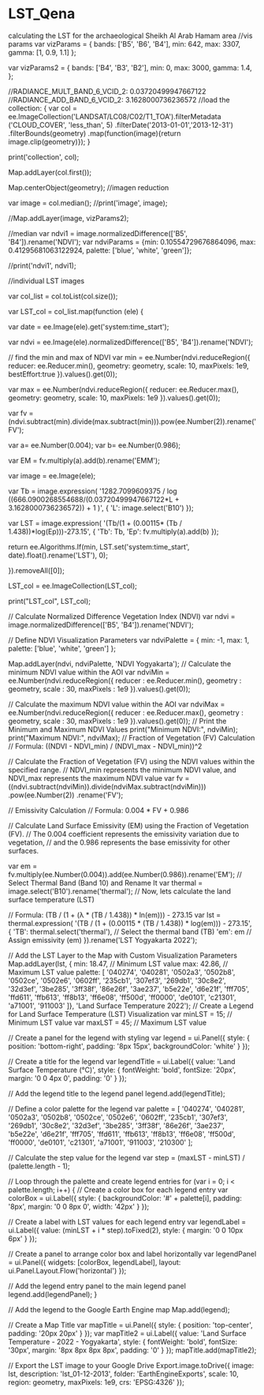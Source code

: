 # LST_Qena
calculating the LST for the archaeological Sheikh Al Arab Hamam area
//vis params
var vizParams = {
  bands: ['B5', 'B6', 'B4'],
  min: 642,
  max: 3307,
  gamma: [1, 0.9, 1.1]
};

var vizParams2 = {
  bands: ['B4', 'B3', 'B2'],
  min: 0,
  max: 3000,
  gamma: 1.4,
};

//RADIANCE_MULT_BAND_6_VCID_2: 0.03720499947667122
//RADIANCE_ADD_BAND_6_VCID_2: 3.1628000736236572
//load the collection:
{
var col = ee.ImageCollection('LANDSAT/LC08/C02/T1_TOA').filterMetadata ('CLOUD_COVER', 'less_than', 5)
    .filterDate('2013-01-01','2013-12-31')
    .filterBounds(geometry)
    .map(function(image){return image.clip(geometry)});
}


print('collection', col);

Map.addLayer(col.first());

Map.centerObject(geometry);
//imagen reduction

var image = col.median();
//print('image', image);

//Map.addLayer(image, vizParams2);

//median
var ndvi1 = image.normalizedDifference(['B5', 'B4']).rename('NDVI');
var ndviParams = {min: 0.10554729676864096, max: 0.41295681063122924, palette: ['blue', 'white', 'green']};

//print('ndvi1', ndvi1);

//individual LST images

var col_list = col.toList(col.size());

var LST_col = col_list.map(function (ele) {
  
  var date = ee.Image(ele).get('system:time_start');

  var ndvi = ee.Image(ele).normalizedDifference(['B5', 'B4']).rename('NDVI');
  
  // find the min and max of NDVI
  var min = ee.Number(ndvi.reduceRegion({
    reducer: ee.Reducer.min(),
    geometry: geometry,
    scale: 10,
    maxPixels: 1e9,
    bestEffort:true
  }).values().get(0));
  
  var max = ee.Number(ndvi.reduceRegion({
    reducer: ee.Reducer.max(),
    geometry: geometry,
    scale: 10,
    maxPixels: 1e9
  }).values().get(0));
  
  var fv = (ndvi.subtract(min).divide(max.subtract(min))).pow(ee.Number(2)).rename('FV');
  
  var a= ee.Number(0.004);
  var b= ee.Number(0.986);
  
  var EM = fv.multiply(a).add(b).rename('EMM');

  var image = ee.Image(ele);

  var Tb = image.expression(
    '1282.7099609375 / log ((666.0900268554688/(0.03720499947667122*L + 3.1628000736236572)) + 1 )', {
    'L': image.select('B10')
  });

  var LST = image.expression(
    '(Tb/(1 + (0.00115* (Tb / 1.438))*log(Ep)))-273.15', {
      'Tb': Tb,
      'Ep': fv.multiply(a).add(b)
  });

  return ee.Algorithms.If(min, LST.set('system:time_start', date).float().rename('LST'), 0);

}).removeAll([0]);

LST_col = ee.ImageCollection(LST_col);

print("LST_col", LST_col);

// Calculate Normalized Difference Vegetation Index (NDVI)
var ndvi = image.normalizedDifference(['B5', 'B4']).rename('NDVI');

// Define NDVI Visualization Parameters
var ndviPalette = {
 min: -1,
 max: 1,
 palette: ['blue', 'white', 'green']
};

Map.addLayer(ndvi, ndviPalette, 'NDVI Yogyakarta');
// Calculate the minimum NDVI value within the AOI
var ndviMin = ee.Number(ndvi.reduceRegion({
  reducer   : ee.Reducer.min(),
  geometry  : geometry,
  scale     : 30,
  maxPixels : 1e9
}).values().get(0));

// Calculate the maximum NDVI value within the AOI
var ndviMax = ee.Number(ndvi.reduceRegion({
  reducer   : ee.Reducer.max(),
  geometry  : geometry,
  scale     : 30,
  maxPixels : 1e9
}).values().get(0));
// Print the Minimum and Maximum NDVI Values
print("Minimum NDVI:", ndviMin);
print("Maximum NDVI:", ndviMax);
// Fraction of Vegetation (FV) Calculation
// Formula: ((NDVI - NDVI_min) / (NDVI_max - NDVI_min))^2

// Calculate the Fraction of Vegetation (FV) using the NDVI values within the specified range.
// NDVI_min represents the minimum NDVI value, and NDVI_max represents the maximum NDVI value
var fv = ((ndvi.subtract(ndviMin)).divide(ndviMax.subtract(ndviMin)))
          .pow(ee.Number(2))
          .rename('FV');
        
  
// Emissivity Calculation
// Formula: 0.004 * FV + 0.986

// Calculate Land Surface Emissivity (EM) using the Fraction of Vegetation (FV).
// The 0.004 coefficient represents the emissivity variation due to vegetation,
// and the 0.986 represents the base emissivity for other surfaces.

var em = fv.multiply(ee.Number(0.004)).add(ee.Number(0.986)).rename('EM');
// Select Thermal Band (Band 10) and Rename It
var thermal = image.select('B10').rename('thermal');
// Now, lets calculate the land surface temperature (LST)

// Formula: (TB / (1 + (λ * (TB / 1.438)) * ln(em))) - 273.15
var lst = thermal.expression(
  '(TB / (1 + (0.00115 * (TB / 1.438)) * log(em))) - 273.15', {
    'TB': thermal.select('thermal'), // Select the thermal band (TB)
    'em': em // Assign emissivity (em)
  }).rename('LST Yogyakarta 2022');

// Add the LST Layer to the Map with Custom Visualization Parameters
Map.addLayer(lst, {
  min: 18.47, // Minimum LST value
  max: 42.86, // Maximum LST value
  palette: [
    '040274', '040281', '0502a3', '0502b8', '0502ce', '0502e6',
    '0602ff', '235cb1', '307ef3', '269db1', '30c8e2', '32d3ef',
    '3be285', '3ff38f', '86e26f', '3ae237', 'b5e22e', 'd6e21f',
    'fff705', 'ffd611', 'ffb613', 'ff8b13', 'ff6e08', 'ff500d',
    'ff0000', 'de0101', 'c21301', 'a71001', '911003'
  ]}, 'Land Surface Temperature 2022');
  // Create a Legend for Land Surface Temperature (LST) Visualization
var minLST = 15; // Minimum LST value
var maxLST = 45; // Maximum LST value

// Create a panel for the legend with styling
var legend = ui.Panel({
  style: {
    position: 'bottom-right',
    padding: '8px 15px',
    backgroundColor: 'white'
  }
});

// Create a title for the legend
var legendTitle = ui.Label({
  value: 'Land Surface Temperature (°C)',
  style: {
    fontWeight: 'bold',
    fontSize: '20px',
    margin: '0 0 4px 0',
    padding: '0'
  }
});

// Add the legend title to the legend panel
legend.add(legendTitle);

// Define a color palette for the legend
var palette = [
  '040274', '040281', '0502a3', '0502b8', '0502ce', '0502e6',
  '0602ff', '235cb1', '307ef3', '269db1', '30c8e2', '32d3ef',
  '3be285', '3ff38f', '86e26f', '3ae237', 'b5e22e', 'd6e21f',
  'fff705', 'ffd611', 'ffb613', 'ff8b13', 'ff6e08', 'ff500d',
  'ff0000', 'de0101', 'c21301', 'a71001', '911003', '210300'
];

// Calculate the step value for the legend
var step = (maxLST - minLST) / (palette.length - 1);

// Loop through the palette and create legend entries
for (var i = 0; i < palette.length; i++) {
  // Create a color box for each legend entry
  var colorBox = ui.Label({
    style: {
      backgroundColor: '#' + palette[i],
      padding: '8px',
      margin: '0 0 8px 0',
      width: '42px'
    }
  });

  // Create a label with LST values for each legend entry
  var legendLabel = ui.Label({
    value: (minLST + i * step).toFixed(2),
    style: { margin: '0 0 10px 6px' }
  });

  // Create a panel to arrange color box and label horizontally
  var legendPanel = ui.Panel({
    widgets: [colorBox, legendLabel],
    layout: ui.Panel.Layout.Flow('horizontal')
  });

  // Add the legend entry panel to the main legend panel
  legend.add(legendPanel);
}

// Add the legend to the Google Earth Engine map
Map.add(legend);

// Create a Map Title
var mapTitle = ui.Panel({
  style: {
    position: 'top-center',
    padding: '20px 20px'
  }
});
var mapTitle2 = ui.Label({
  value: 'Land Surface Temperature - 2022 - Yogyakarta',
  style: {
    fontWeight: 'bold',
    fontSize: '30px',
    margin: '8px 8px 8px 8px',
    padding: '0'
  }
});
mapTitle.add(mapTitle2);

// Export the LST image to your Google Drive
Export.image.toDrive({
  image: lst,
  description: 'lst_01-12-2013',
  folder: 'EarthEngineExports',
  scale: 10,
  region: geometry,
  maxPixels: 1e9,
  crs: 'EPSG:4326'
});


